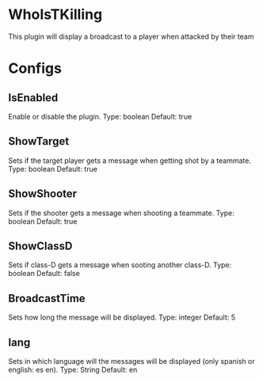 # WhoIsTKilling
This plugin will display a broadcast to a player when attacked by their team



# Configs
        
  ## **IsEnabled**
  
   Enable or disable the plugin.
   Type: boolean
   Default: true


  ## **ShowTarget**
  
   Sets if the target player gets a message when getting shot by a teammate.
   Type: boolean
   Default: true


  ## **ShowShooter**
  
   Sets if the shooter gets a message when shooting a teammate.
   Type: boolean
   Default: true

  ## **ShowClassD**
  
   Sets if class-D gets a message when sooting another class-D.
   Type: boolean
   Default: false

  ## **BroadcastTime**
  
   Sets how long the message will be displayed.
   Type: integer
   Default: 5

  ## **lang**
 
   Sets in which language will the messages will be displayed (only spanish or english: es en).
   Type: String
   Default: en
